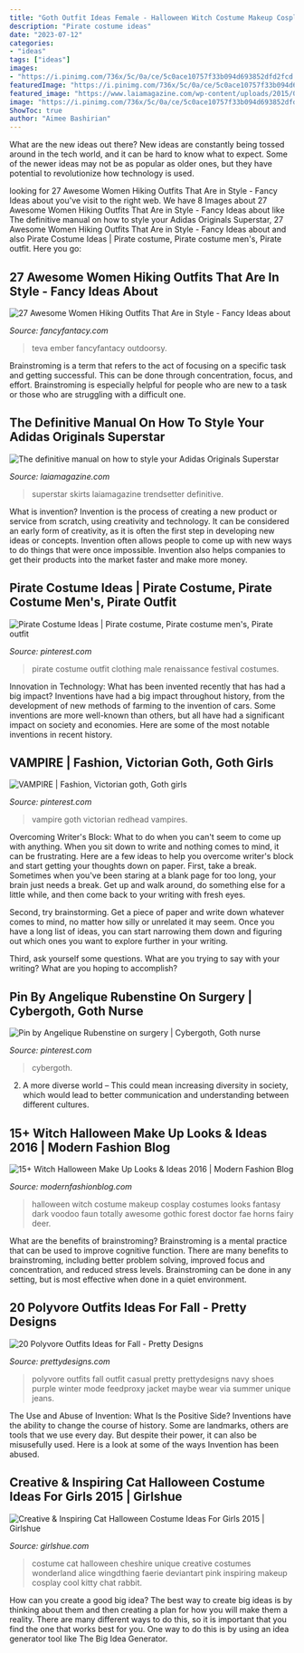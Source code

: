 ```yaml
---
title: "Goth Outfit Ideas Female - Halloween Witch Costume Makeup Cosplay Costumes Looks Fantasy Dark Voodoo Faun Totally Awesome Gothic Forest Doctor Fae Horns Fairy Deer"
description: "Pirate costume ideas"
date: "2023-07-12"
categories:
- "ideas"
tags: ["ideas"]
images:
- "https://i.pinimg.com/736x/5c/0a/ce/5c0ace10757f33b094d693852dfd2fcd.jpg"
featuredImage: "https://i.pinimg.com/736x/5c/0a/ce/5c0ace10757f33b094d693852dfd2fcd.jpg"
featured_image: "https://www.laiamagazine.com/wp-content/uploads/2015/06/adidas-superstar-midi-skirt.jpg"
image: "https://i.pinimg.com/736x/5c/0a/ce/5c0ace10757f33b094d693852dfd2fcd.jpg"
ShowToc: true
author: "Aimee Bashirian"
---
```



What are the new ideas out there?
New ideas are constantly being tossed around in the tech world, and it can be hard to know what to expect. Some of the newer ideas may not be as popular as older ones, but they have potential to revolutionize how technology is used.

	

		
looking for 27 Awesome Women Hiking Outfits That Are in Style - Fancy Ideas about you've visit to the right web. We have 8 Images about 27 Awesome Women Hiking Outfits That Are in Style - Fancy Ideas about like The definitive manual on how to style your Adidas Originals Superstar, 27 Awesome Women Hiking Outfits That Are in Style - Fancy Ideas about and also Pirate Costume Ideas | Pirate costume, Pirate costume men&#039;s, Pirate outfit. Here you go:
		
    
## 27 Awesome Women Hiking Outfits That Are In Style - Fancy Ideas About

<img loading=lazy src="https://fancyfantacy.com/wp-content/uploads/2020/04/Awesome-Women-Hiking-Outfits-That-Are-in-Style-13.jpg" onerror="this.onerror=null;this.src='https://tse2.mm.bing.net/th?id=OIP.kbBL4-gYGTLnLx2YAo6_awHaLH&amp;pid=15.1';" alt="27 Awesome Women Hiking Outfits That Are in Style - Fancy Ideas about">

_Source: fancyfantacy.com_

>teva ember fancyfantacy outdoorsy. 

	

Brainstroming is a term that refers to the act of focusing on a specific task and getting successful. This can be done through concentration, focus, and effort. Brainstroming is especially helpful for people who are new to a task or those who are struggling with a difficult one.

    
## The Definitive Manual On How To Style Your Adidas Originals Superstar

<img loading=lazy src="https://www.laiamagazine.com/wp-content/uploads/2015/06/adidas-superstar-midi-skirt.jpg" onerror="this.onerror=null;this.src='https://tse2.mm.bing.net/th?id=OIP.qLkhrP2w1_myw16oTvb-ugHaLH&amp;pid=15.1';" alt="The definitive manual on how to style your Adidas Originals Superstar">

_Source: laiamagazine.com_

>superstar skirts laiamagazine trendsetter definitive. 

	

What is invention?
Invention is the process of creating a new product or service from scratch, using creativity and technology. It can be considered an early form of creativity, as it is often the first step in developing new ideas or concepts. Invention often allows people to come up with new ways to do things that were once impossible. Invention also helps companies to get their products into the market faster and make more money.

    
## Pirate Costume Ideas | Pirate Costume, Pirate Costume Men&#039;s, Pirate Outfit

<img loading=lazy src="https://i.pinimg.com/736x/5c/0a/ce/5c0ace10757f33b094d693852dfd2fcd.jpg" onerror="this.onerror=null;this.src='https://tse4.mm.bing.net/th?id=OIP.gsp8i0NIJ1ylSUUEXrofLQHaLH&amp;pid=15.1';" alt="Pirate Costume Ideas | Pirate costume, Pirate costume men&#039;s, Pirate outfit">

_Source: pinterest.com_

>pirate costume outfit clothing male renaissance festival costumes. 

	

Innovation in Technology: What has been invented recently that has had a big impact?
Inventions have had a big impact throughout history, from the development of new methods of farming to the invention of cars. Some inventions are more well-known than others, but all have had a significant impact on society and economies. Here are some of the most notable inventions in recent history.

    
## VAMPIRE | Fashion, Victorian Goth, Goth Girls

<img loading=lazy src="https://i.pinimg.com/736x/8a/4a/2b/8a4a2b7b34203183920fc0dd7ade5027--gorgeous-redhead-vampires.jpg" onerror="this.onerror=null;this.src='https://tse1.mm.bing.net/th?id=OIP.SnSh2l_3CQb-MqGcjHfPZQHaLH&amp;pid=15.1';" alt="VAMPIRE | Fashion, Victorian goth, Goth girls">

_Source: pinterest.com_

>vampire goth victorian redhead vampires. 

	

Overcoming Writer's Block: What to do when you can't seem to come up with anything.
When you sit down to write and nothing comes to mind, it can be frustrating. Here are a few ideas to help you overcome writer's block and start getting your thoughts down on paper.
First, take a break. Sometimes when you've been staring at a blank page for too long, your brain just needs a break. Get up and walk around, do something else for a little while, and then come back to your writing with fresh eyes.

Second, try brainstorming. Get a piece of paper and write down whatever comes to mind, no matter how silly or unrelated it may seem. Once you have a long list of ideas, you can start narrowing them down and figuring out which ones you want to explore further in your writing.

Third, ask yourself some questions. What are you trying to say with your writing? What are you hoping to accomplish?

    
## Pin By Angelique Rubenstine On Surgery | Cybergoth, Goth Nurse

<img loading=lazy src="https://i.pinimg.com/736x/4e/b7/e2/4eb7e2b247c06df845f0a189f0cc7179--cyber-goth-dark-art.jpg" onerror="this.onerror=null;this.src='https://tse3.mm.bing.net/th?id=OIP.VJEWEsOq4m18fmdahLAzQgHaLH&amp;pid=15.1';" alt="Pin by Angelique Rubenstine on surgery | Cybergoth, Goth nurse">

_Source: pinterest.com_

>cybergoth. 

	

2. A more diverse world – This could mean increasing diversity in society, which would lead to better communication and understanding between different cultures.

    
## 15+ Witch Halloween Make Up Looks &amp; Ideas 2016 | Modern Fashion Blog

<img loading=lazy src="http://modernfashionblog.com/wp-content/uploads/2016/09/15-Witch-Halloween-Make-Up-Looks-Ideas-2016-8.jpg" onerror="this.onerror=null;this.src='https://tse4.mm.bing.net/th?id=OIP.ge21C1PwybLPgOJwBRA1egHaLH&amp;pid=15.1';" alt="15+ Witch Halloween Make Up Looks &amp; Ideas 2016 | Modern Fashion Blog">

_Source: modernfashionblog.com_

>halloween witch costume makeup cosplay costumes looks fantasy dark voodoo faun totally awesome gothic forest doctor fae horns fairy deer. 

	

What are the benefits of brainstroming?
Brainstroming is a mental practice that can be used to improve cognitive function. There are many benefits to brainstroming, including better problem solving, improved focus and concentration, and reduced stress levels. Brainstroming can be done in any setting, but is most effective when done in a quiet environment.

    
## 20 Polyvore Outfits Ideas For Fall - Pretty Designs

<img loading=lazy src="https://www.prettydesigns.com/wp-content/uploads/2015/09/20-polyvore-outfits-ideas-for-fall18.jpg" onerror="this.onerror=null;this.src='https://tse1.mm.bing.net/th?id=OIP.exeRzRYz4HkNca5rNS-RqAHaKW&amp;pid=15.1';" alt="20 Polyvore Outfits Ideas for Fall - Pretty Designs">

_Source: prettydesigns.com_

>polyvore outfits fall outfit casual pretty prettydesigns navy shoes purple winter mode feedproxy jacket maybe wear via summer unique jeans. 

	

The Use and Abuse of Invention: What Is the Positive Side?
Inventions have the ability to change the course of history. Some are landmarks, others are tools that we use every day. But despite their power, it can also be misusefully used. Here is a look at some of the ways Invention has been abused.

    
## Creative &amp; Inspiring Cat Halloween Costume Ideas For Girls 2015 | Girlshue

<img loading=lazy src="http://www.girlshue.com/wp-content/uploads/2015/09/Creative-Inspiring-Cat-Halloween-Costume-Ideas-For-Girls-2015-3.jpg" onerror="this.onerror=null;this.src='https://tse4.mm.bing.net/th?id=OIP.Hyrrb1klTgONbhDEZGLgtwHaLo&amp;pid=15.1';" alt="Creative &amp; Inspiring Cat Halloween Costume Ideas For Girls 2015 | Girlshue">

_Source: girlshue.com_

>costume cat halloween cheshire unique creative costumes wonderland alice wingdthing faerie deviantart pink inspiring makeup cosplay cool kitty chat rabbit. 

	

How can you create a good big idea?
The best way to create big ideas is by thinking about them and then creating a plan for how you will make them a reality. There are many different ways to do this, so it is important that you find the one that works best for you. One way to do this is by using an idea generator tool like The Big Idea Generator.

